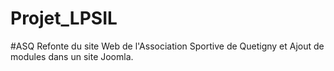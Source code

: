 # Projet_LPSIL
#ASQ
Refonte du site Web de l'Association Sportive de Quetigny et Ajout de modules dans un site Joomla.


